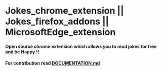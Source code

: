 # Jokes_chrome_extension || Jokes_firefox_addons || MicrosoftEdge_extension
#### Open source chrome extension which allows you to read jokes for free and be Happy !!
#### For contribution read [DOCUMENTATION.md](https://github.com/Himanshunitrr/Jokes_chrome_extension/blob/master/CONTRIBUTION.md)
